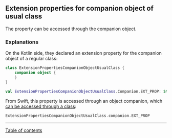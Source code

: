## Extension properties for companion object of usual class

The property can be accessed through the companion object.

### Explanations

On the Kotlin side, they declared an extension property for the companion object of a regular class:

```kotlin
class ExtensionPropertiesCompanionObjectUsualClass {
    companion object {
    }
}

val ExtensionPropertiesCompanionObjectUsualClass.Companion.EXT_PROP: String get() = "456"
```

From Swift, this property is accessed through an object companion, which [can be accessed through a class](/docs/usual-workflow/Companion%20object.md):

```swift
ExtensionPropertiesCompanionObjectUsualClass.companion.EXT_PROP
```

---
[Table of contents](/README.md)